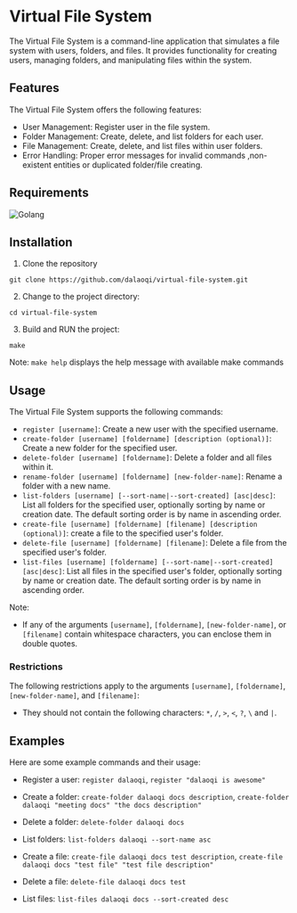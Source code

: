 # Virtual File System

The Virtual File System is a command-line application that simulates a file system with users, folders, and files. It provides functionality for creating users, managing folders, and manipulating files within the system.

## Features

The Virtual File System offers the following features:

- User Management: Register user in the file system.
- Folder Management: Create, delete, and list folders for each user.
- File Management: Create, delete, and list files within user folders.
- Error Handling: Proper error messages for invalid commands ,non-existent entities or duplicated folder/file creating.

## Requirements

![Golang](https://img.shields.io/badge/Golang-1.20.5-blue)  

## Installation

1. Clone the repository
```
git clone https://github.com/dalaoqi/virtual-file-system.git
```
2. Change to the project directory:
```
cd virtual-file-system
```
3. Build and RUN the project:
```
make
```

Note: `make help` displays the help message with available make commands

## Usage

The Virtual File System supports the following commands:

- `register [username]`: Create a new user with the specified username.
- `create-folder [username] [foldername] [description (optional)]`: Create a new folder for the specified user.
- `delete-folder [username] [foldername]`: Delete a folder and all files within it.
- `rename-folder [username] [foldername] [new-folder-name]`: Rename a folder with a new name.
- `list-folders [username] [--sort-name|--sort-created] [asc|desc]`: List all folders for the specified user, optionally sorting by name or creation date. The default sorting order is by name in ascending order.
- `create-file [username] [foldername] [filename] [description (optional)]`: create a file to the specified user's folder.
- `delete-file [username] [foldername] [filename]`: Delete a file from the specified user's folder.
- `list-files [username] [foldername] [--sort-name|--sort-created] [asc|desc]`: List all files in the specified user's folder, optionally sorting by name or creation date. The default sorting order is by name in ascending order.

Note: 
- If any of the arguments `[username]`, `[foldername]`, `[new-folder-name]`, or `[filename]` contain whitespace characters, you can enclose them in double quotes.

### Restrictions

The following restrictions apply to the arguments `[username]`, `[foldername]`, `[new-folder-name]`, and `[filename]`:

- They should not contain the following characters: `*`, `/`, `>`, `<`, `?`, `\` and `|`.

## Examples

Here are some example commands and their usage:

- Register a user: `register dalaoqi`, `register "dalaoqi is awesome"`
- Create a folder: `create-folder dalaoqi docs description`, `create-folder dalaoqi "meeting docs" "the docs description"`
- Delete a folder: `delete-folder dalaoqi docs`
- List folders: `list-folders dalaoqi --sort-name asc`

- Create a file: `create-file dalaoqi docs test description`, `create-file dalaoqi docs "test file" "test file description"`
- Delete a file: `delete-file dalaoqi docs test`
- List files: `list-files dalaoqi docs --sort-created desc`
